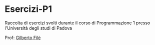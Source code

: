 # Esercizi-P1

Raccolta di esercizi svolti durante il corso di Programmazione 1 presso l'Università degli studi di Padova

Prof: [Gilberto Filè](https://www.math.unipd.it/~gilberto/)
